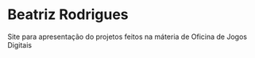 # Beatriz Rodrigues

Site para apresentação do projetos feitos na máteria de Oficina de Jogos Digitais
